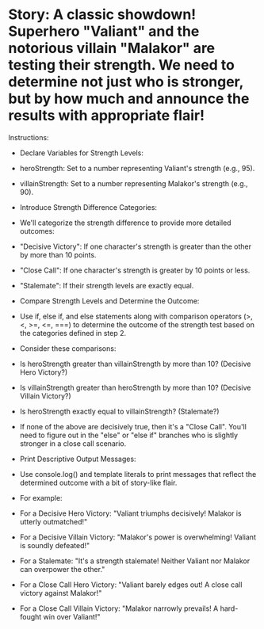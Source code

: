 <h1>Story: A classic showdown! Superhero "Valiant" and the notorious villain "Malakor" are testing their strength. We need to determine not just who is stronger, but by how much and announce the results with appropriate flair!</h1>

Instructions:

* Declare Variables for Strength Levels:

* heroStrength: Set to a number representing Valiant's strength (e.g., 95).
* villainStrength: Set to a number representing Malakor's strength (e.g., 90).
* Introduce Strength Difference Categories:

* We'll categorize the strength difference to provide more detailed outcomes:
* "Decisive Victory": If one character's strength is greater than the other by more than 10 points.
* "Close Call": If one character's strength is greater by 10 points or less.
* "Stalemate": If their strength levels are exactly equal.
* Compare Strength Levels and Determine the Outcome:
* Use if, else if, and else statements along with comparison operators (>, <, >=, <=, ===) to determine the outcome of the strength test based on the categories defined in step 2.
* Consider these comparisons:
* Is heroStrength greater than villainStrength by more than 10? (Decisive Hero Victory?)
* Is villainStrength greater than heroStrength by more than 10? (Decisive Villain Victory?)
* Is heroStrength exactly equal to villainStrength? (Stalemate?)
* If none of the above are decisively true, then it's a "Close Call". You'll need to figure out in the "else" or "else if" branches who is slightly stronger in a close call scenario.
* Print Descriptive Output Messages:
* Use console.log() and template literals to print messages that reflect the determined outcome with a bit of story-like flair. 
* For example:
* For a Decisive Hero Victory: "Valiant triumphs decisively! Malakor is utterly outmatched!"
* For a Decisive Villain Victory: "Malakor's power is overwhelming! Valiant is soundly defeated!"
* For a Stalemate: "It's a strength stalemate! Neither Valiant nor Malakor can overpower the other."
* For a Close Call Hero Victory: "Valiant barely edges out! A close call victory against Malakor!"
* For a Close Call Villain Victory: "Malakor narrowly prevails! A hard-fought win over Valiant!"
